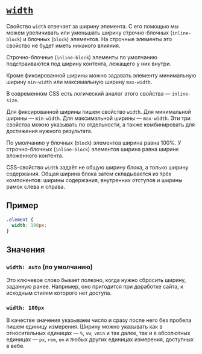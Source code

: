 # [`width`](../index.md)

Свойство `width` отвечает за ширину элемента. С его помощью мы можем увеличивать или уменьшать ширину строчно-блочных (`inline-block`) и блочных (`block`) элементов. На строчные элементы это свойство не будет иметь никакого влияния.

Строчно-блочные (`inline-block`) элементы по умолчанию подстраиваются под ширину контента, лежащего у них внутри.

Кроме фиксированной ширины можно задавать элементу минимальную ширину `min-width` или максимальную ширину `max-width`.

В современном CSS есть логический аналог этого свойства — `inline-size`.

Для фиксированной ширины пишем свойство `width`. Для минимальной ширины — `min-width`. Для максимальной ширины — `max-width`. Эти три свойства можно указывать по отдельности, а также комбинировать для достижения нужного результата.

По умолчанию у блочных (`block`) элементов ширина равна 100%. У строчно-блочных (`inline-block`) элементов ширина равна ширине вложенного контента.

CSS-свойство `width` задаёт не общую ширину блока, а только ширину содержания. Общая ширина блока затем складывается из трёх компонентов: ширины содержания, внутренних отступов и ширины рамок слева и справа.

## Пример

```css
.element {
  width: 100px;
}
```

## Значения

### `width: auto` (по умолчанию)

Это ключевое слово бывает полезно, когда нужно сбросить ширину, заданную ранее. Например, оно пригодится при доработке сайта, к исходным стилям которого нет доступа.

### `width: 100px`

В качестве значения указываем число и сразу после него без пробела пишем единицу измерения. Ширину можно указывать как в относительных единицах — `%`, `vw`, `vmin` и так далее, так и в абсолютных единицах — `px`, `rem`, `em` и любых других единицах измерения, доступных в вебе.
